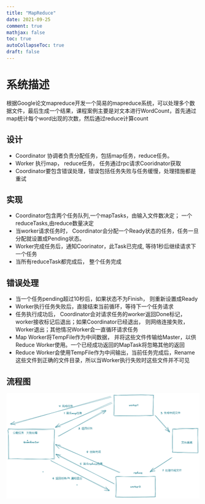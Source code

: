 ```yaml
---
title: "MapReduce"
date: 2021-09-25
comment: true
mathjax: false
toc: true
autoCollapseToc: true
draft: false
---
```

# 系统描述
根据Google论文mapreduce开发一个简易的mapreduce系统，可以处理多个数据文件，最后生成一个结果，课程案例主要是对文本进行WordCount，首先通过map统计每个word出现的次数，然后通过reduce计算count
## 设计
* Coordinator 协调者负责分配任务，包括map任务，reduce任务。
* Worker 执行map， reduce任务， 任务通过rpc请求Cooridnator获取 
* Coordinator要包含错误处理，错误包括任务失败与任务缓慢，处理措施都是重试

## 实现
* Coordinator包含两个任务队列,一个mapTasks，由输入文件数决定； 一个reduceTasks,由reduce数量决定
* 当worker请求任务时， Coordinator会分配一个Ready状态的任务，任务一旦分配就设置成Pending状态。
* Worker完成任务后，通知Coorinator，此Task已完成, 等待1秒后继续请求下一个任务
* 当所有reduceTask都完成后， 整个任务完成

## 错误处理
* 当一个任务pending超过10秒后，如果状态不为Finish， 则重新设置成Ready
* Worker执行任务失败后，直接结束当前循环，等待下一个任务请求
* 任务执行成功后， Coordinator会对请求任务的worker返回Done标记， worker接收标记后退出；如果Coordinator已经退出， 则网络连接失败， Worker退出；其他情况Worker会一直循环请求任务
* Map Worker将TempFile作为中间数据， 并将这些文件传输给Master，以供Reduce Worker使用。一个已经成功返回的MapTask将忽略其他的返回
* Reduce Worker会使用TempFile作为中间输出，当前任务完成后，Rename这些文件到正确的文件目录，所以当Worker执行失败时这些文件并不可见


## 流程图
![](arch.png)